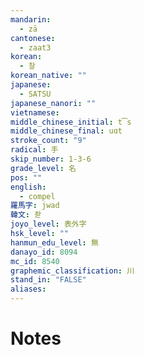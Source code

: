 ```yaml
---
mandarin:
  - zā
cantonese:
  - zaat3
korean:
  - 찰
korean_native: ""
japanese:
  - SATSU
japanese_nanori: ""
vietnamese:
middle_chinese_initial: t͡s
middle_chinese_final: uɑt
stroke_count: "9"
radical: 手
skip_number: 1-3-6
grade_level: 名
pos: ""
english:
  - compel
羅馬字: jwad
韓文: 좓
joyo_level: 表外字
hsk_level: ""
hanmun_edu_level: 無
danayo_id: 8094
mc_id: 8540
graphemic_classification: 川
stand_in: "FALSE"
aliases:
---
```


# Notes
